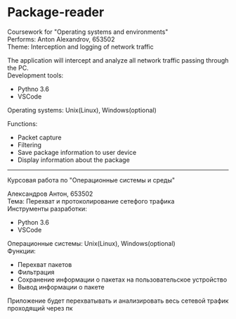 # Package-reader


Coursework for  "Operating systems and environments"  
Performs: Anton Alexandrov, 653502  
Theme: Interception and logging of network traffic  

The application will intercept and analyze all network traffic passing through the PC.  
Development tools:
* Pythno 3.6
* VSCode

Operating systems: Unix(Linux), Windows(optional)  

Functions:
* Packet capture
* Filtering
* Save package information to user device
* Display information about the package


-------
Курсовая работа по  "Операционные системы и среды"  

Александров Антон, 653502  
Тема: Перехват и протоколирование сетефого трафика  
Инструменты разработки:
* Python 3.6
* VSCode

Операционные системы: Unix(Linux), Windows(optional)  
Функции:
* Перехват пакетов
* Фильтрация
* Сохранение информации о пакетах на пользовательское устройство
* Вывод информации о пакете

Приложение будет перехватывать и анализировать весь сетевой трафик проходящий через пк

